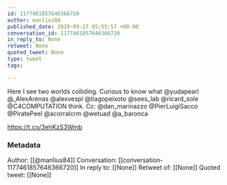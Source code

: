 ```yaml
---
id: 1177461857646366720
author: manlius84
published_date: 2019-09-27 05:55:57 +00:00
conversation_id: 1177461857646366720
in_reply_to: None
retweet: None
quoted_tweet: None
type: tweet
tags:

---
```


Here I see two worlds colliding. Curious to know what @yudapearl @_AlexArenas
@alexvespi @tiagopeixoto
@sees_lab @ricard_sole @C4COMPUTATION think. Cc:  @dan_marinazzo
@PierLuigiSacco @PiratePeel @acorralcrm
@wetuad @a_baronca

https://t.co/3ehKzS3Wmb

### Metadata

Author: [[@manlius84]]
Conversation: [[conversation-1177461857646366720]]
In reply to: [[None]]
Retweet of: [[None]]
Quoted tweet: [[None]]
